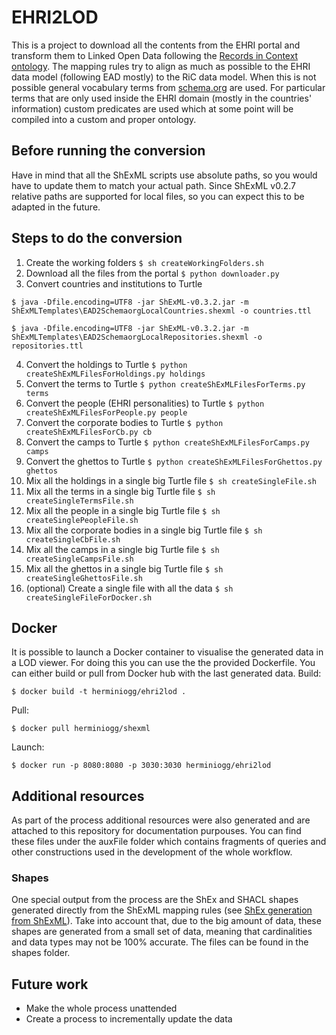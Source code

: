 # EHRI2LOD
This is a project to download all the contents from the EHRI portal and transform them to Linked Open Data following the [Records in Context ontology](https://www.ica.org/standards/RiC/RiC-O_v0-2.html). The mapping rules try to align as much as possible to the EHRI data model (following EAD mostly) to the RiC data model. When this is not possible general vocabulary terms from [schema.org](https://schema.org/) are used. For particular terms that are only used inside the EHRI domain (mostly in the countries' information) custom predicates are used which at some point will be compiled into a custom and proper ontology.

## Before running the conversion
Have in mind that all the ShExML scripts use absolute paths, so you would have to update them to match your actual path. Since ShExML v0.2.7 relative paths are supported for local files, so you can expect this to be adapted in the future.

## Steps to do the conversion
1. Create the working folders `$ sh createWorkingFolders.sh`
2. Download all the files from the portal `$ python downloader.py`
3. Convert countries and institutions to Turtle
```
$ java -Dfile.encoding=UTF8 -jar ShExML-v0.3.2.jar -m ShExMLTemplates\EAD2SchemaorgLocalCountries.shexml -o countries.ttl

$ java -Dfile.encoding=UTF8 -jar ShExML-v0.3.2.jar -m ShExMLTemplates\EAD2SchemaorgLocalRepositories.shexml -o repositories.ttl
```
4. Convert the holdings to Turtle `$ python createShExMLFilesForHoldings.py holdings`
5. Convert the terms to Turtle `$ python createShExMLFilesForTerms.py terms`
6. Convert the people (EHRI personalities) to Turtle `$ python createShExMLFilesForPeople.py people`
7. Convert the corporate bodies to Turtle `$ python createShExMLFilesForCb.py cb`
8. Convert the camps to Turtle `$ python createShExMLFilesForCamps.py camps`
9. Convert the ghettos to Turtle `$ python createShExMLFilesForGhettos.py ghettos`
10. Mix all the holdings in a single big Turtle file `$ sh createSingleFile.sh`
11. Mix all the terms in a single big Turtle file `$ sh createSingleTermsFile.sh`
12. Mix all the people in a single big Turtle file `$ sh createSinglePeopleFile.sh`
13. Mix all the corporate bodies in a single big Turtle file `$ sh createSingleCbFile.sh`
14. Mix all the camps in a single big Turtle file `$ sh createSingleCampsFile.sh`
15. Mix all the ghettos in a single big Turtle file `$ sh createSingleGhettosFile.sh`
16. (optional) Create a single file with all the data `$ sh createSingleFileForDocker.sh`

## Docker
It is possible to launch a Docker container to visualise the generated data in a LOD viewer. For doing this you can use the the provided Dockerfile. You can either build or pull from Docker hub with the last generated data.
Build:
```
$ docker build -t herminiogg/ehri2lod .
```
Pull:
```
$ docker pull herminiogg/shexml
```
Launch:
```
$ docker run -p 8080:8080 -p 3030:3030 herminiogg/ehri2lod
```
## Additional resources
As part of the process additional resources were also generated and are attached to this repository for documentation purpouses. You can find these files under the auxFile folder which contains fragments of queries and other constructions used in the development of the whole workflow.

### Shapes
One special output from the process are the ShEx and SHACL shapes generated directly from the ShExML mapping rules (see [ShEx generation from ShExML](http://shexml.herminiogarcia.com/validation/shex.html)). Take into account that, due to the big amount of data, these shapes are generated from a small set of data, meaning that cardinalities and data types may not be 100% accurate. The files can be found in the shapes folder.

## Future work
* Make the whole process unattended
* Create a process to incrementally update the data

